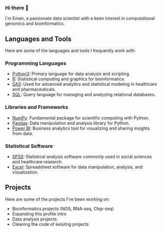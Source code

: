 ### Hi there 👋

I'm Eman, a passionate data scientist with a keen interest in computational genomics and bioinformatics. 

## Languages and Tools

Here are some of the languages and tools I frequently work with:

### Programming Languages
- [Python3](https://www.python.org/): Primary language for data analysis and scripting.
- [R](https://www.r-project.org/): Statistical computing and graphics for bioinformatics.
- [SAS](https://www.sas.com/): Used for advanced analytics and statistical modeling in healthcare and pharmaceuticals.
- [SQL](https://www.w3schools.com/sql/): Query language for managing and analyzing relational databases.

### Libraries and Frameworks
- [NumPy](https://numpy.org/): Fundamental package for scientific computing with Python.
- [Pandas](https://pandas.pydata.org/): Data manipulation and analysis library for Python.
- [Power BI](https://powerbi.microsoft.com/): Business analytics tool for visualizing and sharing insights from data.

### Statistical Software
- [SPSS](https://www.ibm.com/products/spss-statistics): Statistical analysis software commonly used in social sciences and healthcare research.
- [Excel](https://www.microsoft.com/en/microsoft-365/excel): Spreadsheet software for data manipulation, analysis, and visualization.

## Projects

Here are some of the projects I've been working on:

- Bioinformatics projects (NGS, RNA-seq, Chip-seq)
- Expanding this profile intro
- Data analysis projects
- Cleaning the code of exisitng projects


